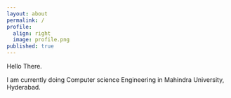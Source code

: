 ```yaml
---
layout: about
permalink: /
profile:
  align: right
  image: profile.png
published: true
---
```


Hello There.

I am currently doing Computer science Engineering in Mahindra University, Hyderabad.
  